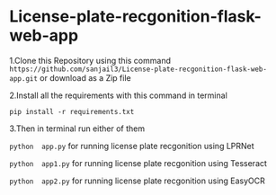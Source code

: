 # License-plate-recgonition-flask-web-app

1.Clone this Repository using this command `https://github.com/sanjail3/License-plate-recgonition-flask-web-app.git` or download as a Zip file 

2.Install all the requirements with this command in terminal

`pip install -r requirements.txt` 

3.Then in terminal run either of them

`python  app.py` for running license plate recgonition using LPRNet

`python  app1.py` for running license plate recgonition using Tesseract

`python  app2.py` for running license plate recgonition using EasyOCR

